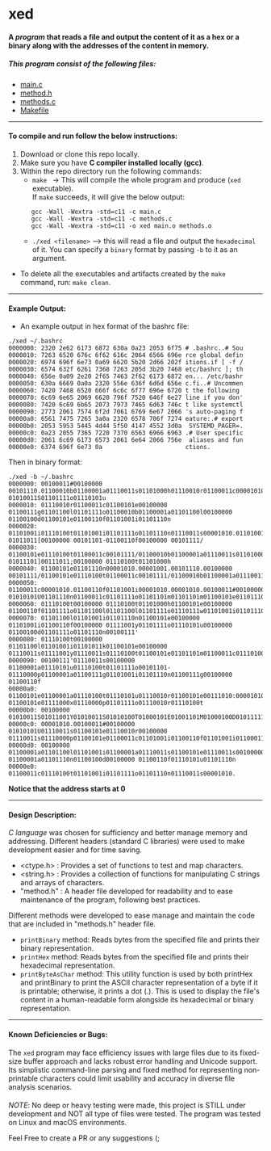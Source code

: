 # xed

#### A ***program*** that reads a file and output the content of it as a hex or a binary along with the addresses of the content in memory.


##### This program consist of the following files:

- [main.c]()
- [method.h]()
- [methods.c]()
- [Makefile]()

-----

#### To compile and run follow the below instructions:

1. Download or clone this repo locally.
2. Make sure you have **C compiler installed locally (gcc)**.
3. Within the repo directory run the following commands:
    - `make ` -> This will compile the whole program and produce (`xed` executable).  
   If `make` succeeds, it will give the below output:
   ~~~ 
      gcc -Wall -Wextra -std=c11 -c main.c
      gcc -Wall -Wextra -std=c11 -c methods.c
      gcc -Wall -Wextra -std=c11 -o xed main.o methods.o 
   ~~~
    - `./xed <filename>` --> this will read a file and output the `hexadecimal` of it. You can specify a `binary` format
      by passing `-b` to it as an argument.
* To delete all the executables and artifacts created by the `make` command, run: `make clean`. 

---
#### Example Output:

* An example output in hex format of the bashrc file:
~~~
./xed ~/.bashrc 
0000000: 2320 2e62 6173 6872 630a 0a23 2053 6f75 # .bashrc..# Sou
0000010: 7263 6520 676c 6f62 616c 2064 6566 696e rce global defin
0000020: 6974 696f 6e73 0a69 6620 5b20 2d66 202f itions.if [ -f /
0000030: 6574 632f 6261 7368 7263 205d 3b20 7468 etc/bashrc ]; th
0000040: 656e 0a09 2e20 2f65 7463 2f62 6173 6872 en... /etc/bashr
0000050: 630a 6669 0a0a 2320 556e 636f 6d6d 656e c.fi..# Uncommen
0000060: 7420 7468 6520 666f 6c6c 6f77 696e 6720 t the following 
0000070: 6c69 6e65 2069 6620 796f 7520 646f 6e27 line if you don'
0000080: 7420 6c69 6b65 2073 7973 7465 6d63 746c t like systemctl
0000090: 2773 2061 7574 6f2d 7061 6769 6e67 2066 's auto-paging f
00000a0: 6561 7475 7265 3a0a 2320 6578 706f 7274 eature:.# export
00000b0: 2053 5953 5445 4d44 5f50 4147 4552 3d0a  SYSTEMD_PAGER=.
00000c0: 0a23 2055 7365 7220 7370 6563 6966 6963 .# User specific
00000d0: 2061 6c69 6173 6573 2061 6e64 2066 756e  aliases and fun
00000e0: 6374 696f 6e73 0a                       ctions.
~~~

Then in binary format:
~~~
./xed -b ~/.bashrc 
0000000: 00100011#00100000 00101110.01100010b01100001a01110011s01101000h01110010r01100011c00001010.00001010.00100011#00100000 01010011S01101111o01110101u 
0000010: 01110010r01100011c01100101e00100000 01100111g01101100l01101111o01100010b01100001a01101100l00100000 01100100d01100101e01100110f01101001i01101110n 
0000020: 01101001i01110100t01101001i01101111o01101110n01110011s00001010.01101001i01100110f00100000 01011011[00100000 00101101-01100110f00100000 00101111/ 
0000030: 01100101e01110100t01100011c00101111/01100010b01100001a01110011s01101000h01110010r01100011c00100000 01011101]00111011;00100000 01110100t01101000h 
0000040: 01100101e01101110n00001010.00001001.00101110.00100000 00101111/01100101e01110100t01100011c00101111/01100010b01100001a01110011s01101000h01110010r 
0000050: 01100011c00001010.01100110f01101001i00001010.00001010.00100011#00100000 01010101U01101110n01100011c01101111o01101101m01101101m01100101e01101110n 
0000060: 01110100t00100000 01110100t01101000h01100101e00100000 01100110f01101111o01101100l01101100l01101111o01110111w01101001i01101110n01100111g00100000  
0000070: 01101100l01101001i01101110n01100101e00100000 01101001i01100110f00100000 01111001y01101111o01110101u00100000 01100100d01101111o01101110n00100111' 
0000080: 01110100t00100000 01101100l01101001i01101011k01100101e00100000 01110011s01111001y01110011s01110100t01100101e01101101m01100011c01110100t01101100l 
0000090: 00100111'01110011s00100000 01100001a01110101u01110100t01101111o00101101-01110000p01100001a01100111g01101001i01101110n01100111g00100000 01100110f 
00000a0: 01100101e01100001a01110100t01110101u01110010r01100101e00111010:00001010.00100011#00100000 01100101e01111000x01110000p01101111o01110010r01110100t 
00000b0: 00100000 01010011S01011001Y01010011S01010100T01000101E01001101M01000100D01011111_01010000P01000001A01000111G01000101E01010010R00111101=00001010. 
00000c0: 00001010.00100011#00100000 01010101U01110011s01100101e01110010r00100000 01110011s01110000p01100101e01100011c01101001i01100110f01101001i01100011c 
00000d0: 00100000 01100001a01101100l01101001i01100001a01110011s01100101e01110011s00100000 01100001a01101110n01100100d00100000 01100110f01110101u01101110n 
00000e0: 01100011c01110100t01101001i01101111o01101110n01110011s00001010.
~~~


**Notice that the address starts at 0**

---

#### Design Description:

*C language* was chosen for sufficiency and better manage memory and addressing. Different headers (standard C
libraries) were used to make development easier and for time saving.

- <ctype.h> : Provides a set of functions to test and map characters.
- <string.h> : Provides a collection of functions for manipulating C strings and arrays of characters.
- "method.h" : A header file developed for readability and to ease maintenance of the program, following best practices.

Different methods were developed to ease manage and maintain the code that are included in "methods.h" header file.

- `printBinary` method: Reads bytes from the specified file and prints their binary representation.
- `printHex` method: Reads bytes from the specified file and prints their hexadecimal representation.
- `printByteAsChar` method: This utility function is used by both printHex and printBinary to print the ASCII character
  representation of a byte if it is printable; otherwise, it prints a dot (.). This is used to display the file's
  content in a human-readable form alongside its hexadecimal or binary representation.

---

#### Known Deficiencies or Bugs:

The `xed` program may face efficiency issues with large files due to its fixed-size buffer approach and lacks robust
error handling and Unicode support. Its simplistic command-line parsing and fixed method for representing non-printable
characters could limit usability and accuracy in diverse file analysis scenarios.

####
*NOTE*: No deep or heavy testing were made, this project is STILL under development and NOT all type of files were tested. The program was tested on Linux and macOS environments.

Feel Free to create a PR or any suggestions (;